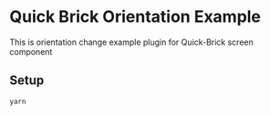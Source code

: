 # Quick Brick Orientation Example

This is orientation change example plugin for Quick-Brick screen component

## Setup

`yarn`
